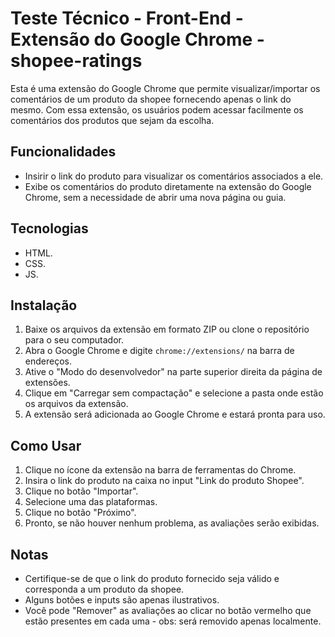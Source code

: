 # Teste Técnico - Front-End - Extensão do Google Chrome - shopee-ratings

Esta é uma extensão do Google Chrome que permite visualizar/importar os comentários de um produto da shopee fornecendo apenas o link do mesmo. Com essa extensão, os usuários podem acessar facilmente os comentários dos produtos que sejam da escolha.

## Funcionalidades

- Insirir o link do produto para visualizar os comentários associados a ele.
- Exibe os comentários do produto diretamente na extensão do Google Chrome, sem a necessidade de abrir uma nova página ou guia.
  
## Tecnologias

- HTML.
- CSS.
- JS.
  
## Instalação

1. Baixe os arquivos da extensão em formato ZIP ou clone o repositório para o seu computador.
2. Abra o Google Chrome e digite `chrome://extensions/` na barra de endereços.
3. Ative o "Modo do desenvolvedor" na parte superior direita da página de extensões.
4. Clique em "Carregar sem compactação" e selecione a pasta onde estão os arquivos da extensão.
5. A extensão será adicionada ao Google Chrome e estará pronta para uso.

## Como Usar

1. Clique no ícone da extensão na barra de ferramentas do Chrome.
2. Insira o link do produto na caixa no input "Link do produto Shopee".
3. Clique no botão "Importar".
4. Selecione uma das plataformas.
5. Clique no botão "Próximo".
5. Pronto, se não houver nenhum problema, as avaliações serão exibidas.

## Notas

- Certifique-se de que o link do produto fornecido seja válido e corresponda a um produto da shopee.
- Alguns botões e inputs são apenas ilustrativos.
- Você pode "Remover" as avaliações ao clicar no botão vermelho que estão presentes em cada uma - obs: será removido apenas localmente.
